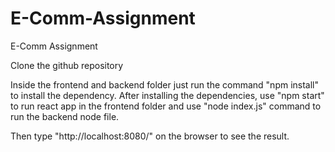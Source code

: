 # E-Comm-Assignment
E-Comm Assignment

Clone the github repository

Inside the frontend and backend folder just run the command "npm install" to install the dependency.
After installing the dependencies, use "npm start" to run react app in the frontend folder and use "node index.js" command to run the backend node file.

Then type "http://localhost:8080/" on the browser to see the result.
